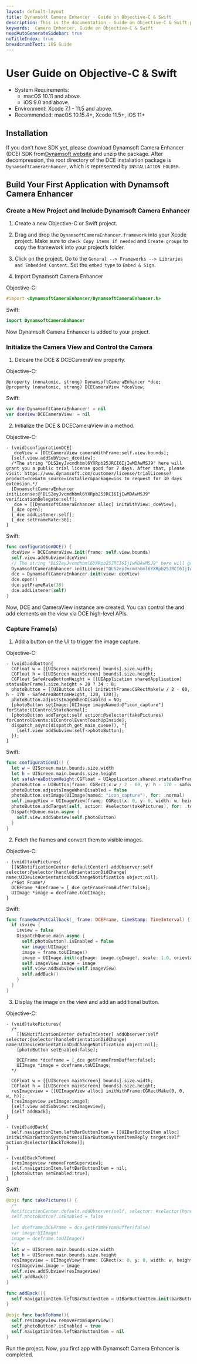 ```yaml
---
layout: default-layout
title: Dynamsoft Camera Enhancer - Guide on Objective-C & Swift
description: This is the documentation - Guide on Objective-C & Swift page of Dynamsoft Camera Enhancer.
keywords:  Camera Enhancer, Guide on Objective-C & Swift
needAutoGenerateSidebar: true
noTitleIndex: true
breadcrumbText: iOS Guide
---
```


# User Guide on Objective-C & Swift

- System Requirements:
  - macOS 10.11 and above.
  - iOS 9.0 and above.
- Environment: Xcode 7.1 - 11.5 and above.
- Recommended: macOS 10.15.4+, Xcode 11.5+, iOS 11+

## Installation

If you don’t have SDK yet, please download Dynamsoft Camera Enhancer (DCE) SDK from<a href="https://www.dynamsoft.com/camera-enhancer/downloads/1000021-confirmation/" target="_blank">Dynamsoft website</a> and unzip the package. After decompression, the root directory of the DCE installation package is `DynamsoftCameraEnhancer`, which is represented by `INSTALLATION FOLDER`.

## Build Your First Application with Dynamsoft Camera Enhancer

### Create a New Project and Include Dynamsoft Camera Enhancer

1. Create a new Objective-C or Swift project.

2. Drag and drop the `DynamsoftCameraEnhancer.framework` into your Xcode project. Make sure to `check Copy items if needed` and `Create groups` to copy the framework into your project’s folder.

3. Click on the project. Go to the `General --> Frameworks --> Libraries and Embedded Content`. Set the `embed type` to `Embed & Sign`.

4. Import Dynamsoft Camera Enhancer

Objective-C:

```objectivec
#import <DynamsoftCameraEnhancer/DynamsoftCameraEnhancer.h>
```

Swift:

```Swift
import DynamsoftCameraEnhancer
```

Now Dynamsoft Camera Enhancer is added to your project.

### Initialize the Camera View and Control the Camera

1. Delcare the DCE & DCECameraView property.

Objective-C:

```objc
@property (nonatomic, strong) DynamsoftCameraEnhancer *dce;
@property (nonatomic, strong) DCECameraView *dceView;
```

Swift:

```swift
var dce:DynamsoftCameraEnhancer! = nil
var dceView:DCECameraView! = nil
```

2. Initialize the DCE & DCECameraView in a method.

Objective-C:

```objc
- (void)configurationDCE{
  _dceView = [DCECameraView cameraWithFrame:self.view.bounds];
  [self.view.addSubView:_dceView];
  /*The string "DLS2eyJvcmdhbml6YXRpb25JRCI6IjIwMDAwMSJ9" here will grant you a public trial license good for 7 days. After that, please visit: https://www.dynamsoft.com/customer/license/trialLicense?product=dce&utm_source=installer&package=ios to request for 30 days extension.*/
  [DynamsoftCameraEnhancer initLicense:@"DLS2eyJvcmdhbml6YXRpb25JRCI6IjIwMDAwMSJ9" verificationDelegate:self];
  _dce = [[DynamsoftCameraEnhancer alloc] initWithView:_dceView];
  [_dce open];
  [_dce addListener:self];
  [_dce setFrameRate:30];
}
```

Swift:

```swift
func configurationDCE() {
  dceView = DCECameraView.init(frame: self.view.bounds)
  self.view.addSubview(dceView)
  // The string "DLS2eyJvcmdhbml6YXRpb25JRCI6IjIwMDAwMSJ9" here will grant you a public trial license good for 7 days. After that, please visit: https://www.dynamsoft.com/customer/license/trialLicense?product=dce&utm_source=installer&package=ios to request for 30 days extension.
  DynamsoftCameraEnhancer.initLicense("DLS2eyJvcmdhbml6YXRpb25JRCI6IjIwMDAwMSJ9", verificationDelegate: self)
  dce = DynamsoftCameraEnhancer.init(view: dceView)
  dce.open()
  dce.setFrameRate(30)
  dce.addListener(self)
}
```

Now, DCE and CameraView instance are created. You can control the and add elements on the view via DCE high-level APIs.

### Capture Frame(s)

1. Add a button on the UI to trigger the image capture.

Objective-C:

```objc
- (void)addbutton{
  CGFloat w = [[UIScreen mainScreen] bounds].size.width;
  CGFloat h = [[UIScreen mainScreen] bounds].size.height;
  CGFloat SafeAreaBottomHeight = [[UIApplication sharedApplication] statusBarFrame].size.height > 20 ? 34 : 0;
  photoButton = [[UIButton alloc] initWithFrame:CGRectMake(w / 2 - 60, h - 170 - SafeAreaBottomHeight, 120, 120)];
  photoButton.adjustsImageWhenDisabled = NO;
  [photoButton setImage:[UIImage imageNamed:@"icon_capture"] forState:UIControlStateNormal];
  [photoButton addTarget:self action:@selector(takePictures) forControlEvents:UIControlEventTouchUpInside];
  dispatch_async(dispatch_get_main_queue(), ^{
    [self.view addSubview:self->photoButton];
  });
}
```

Swift:

```swift
func configurationUI() {
  let w = UIScreen.main.bounds.size.width
  let h = UIScreen.main.bounds.size.height
  let safeAreaBottomHeight:CGFloat = UIApplication.shared.statusBarFrame.size.height > 20 ? 34 : 0
  photoButton = UIButton(frame: CGRect(x:w / 2 - 60, y: h - 170 - safeAreaBottomHeight, width: 120, height: 120))
  photoButton.adjustsImageWhenDisabled = false
  photoButton.setImage(UIImage(named: "icon_capture"), for: .normal)
  self.imageView = UIImageView(frame: CGRect(x: 0, y: 0, width: w, height: h))
  photoButton.addTarget(self, action: #selector(takePictures), for: .touchUpInside)
  DispatchQueue.main.async {
    self.view.addSubview(self.photoButton)
  }
}
```

2. Fetch the frames and convert them to visible images.

Objective-C:

```objc
- (void)takePictures{
  [[NSNotificationCenter defaultCenter] addObserver:self selector:@selector(handleOrientationDidChange) name:UIDeviceOrientationDidChangeNotification object:nil];
  /*Get Frame*/
  DCEFrame *dceframe = [_dce getFrameFromBuffer:false];
  UIImage *image = dceframe.toUIImage;
}
```

Swift:

```swift
func frameOutPutCallback(_ frame: DCEFrame, timeStamp: TimeInterval) {
  if isview {
    isview = false
    DispatchQueue.main.async {
      self.photoButton?.isEnabled = false
      var image:UIImage!
      image = frame.toUIImage()
      image = UIImage.init(cgImage: image.cgImage!, scale: 1.0, orientation: UIImageOrientation.right)
      self.imageView.image = image
      self.view.addSubview(self.imageView)
      self.addBack()
    }
  }
}
```

3. Display the image on the view and add an additional button.

Objective-C:

```objc
- (void)takePictures{
  /*
    [[NSNotificationCenter defaultCenter] addObserver:self selector:@selector(handleOrientationDidChange) name:UIDeviceOrientationDidChangeNotification object:nil];
    [photoButton setEnabled:false];
    
    DCEFrame *dceframe = [_dce getFrameFromBuffer:false];
    UIImage *image = dceframe.toUIImage;
  */

  CGFloat w = [[UIScreen mainScreen] bounds].size.width;
  CGFloat h = [[UIScreen mainScreen] bounds].size.height;
  resImageview = [[UIImageView alloc] initWithFrame:CGRectMake(0, 0, w, h)];    
  [resImageview setImage:image];
  [self.view addSubview:resImageview];
  [self addBack];
}

- (void)addBack{
  self.navigationItem.leftBarButtonItem = [[UIBarButtonItem alloc] initWithBarButtonSystemItem:UIBarButtonSystemItemReply target:self action:@selector(BackToHome)];
}

- (void)BackToHome{
  [resImageview removeFromSuperview];
  self.navigationItem.leftBarButtonItem = nil;
  [photoButton setEnabled:true];
}
```

Swift:

```swift
@objc func takePictures() {
  /*
  NotificationCenter.default.addObserver(self, selector: #selector(handleOrientationDidChange), name: NSNotification.Name.UIDeviceOrientationDidChange, object: nil)
  self.photoButton?.isEnabled = false
        
  let dceframe:DCEFrame = dce.getFrameFromBuffer(false)
  var image:UIImage!
  image = dceframe.toUIImage()
  */
  let w = UIScreen.main.bounds.size.width
  let h = UIScreen.main.bounds.size.height
  resImageview = UIImageView(frame: CGRect(x: 0, y: 0, width: w, height: h))       
  resImageview.image = image
  self.view.addSubview(resImageview)
  self.addBack()
}
    
func addBack(){
  self.navigationItem.leftBarButtonItem = UIBarButtonItem.init(barButtonSystemItem: .reply, target: self, action: #selector(backToHome))
}
    
@objc func backToHome(){
  self.resImageview.removeFromSuperview()
  self.photoButton?.isEnabled = true
  self.navigationItem.leftBarButtonItem = nil
}
```

Run the project. Now, you first app with Dynamsoft Camera Enhancer is completed.
